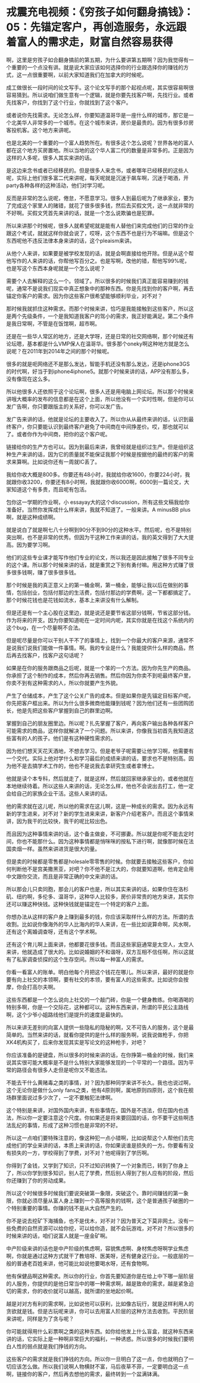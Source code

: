 # 戎震充电视频：《穷孩子如何翻身搞钱》：05：先锚定客户，再创造服务，永远跟着富人的需求走，财富自然容易获得

啊，这里是穷孩子如合翻身搞前的第五期，为什么要讲第五期啊？因为我觉得有一个重要的一个点没有讲。就是说大家应该如何选择你的行业跟选择你的赚钱的方式，这一点很重要啊，以前大家知道我们在加拿大的时候呢。

成工做很长一段时间的论文写手。这个论文写手的那个起视点呢，其实很容易啊很容易猜到。所以说咱们做生意有一个逻辑，就是你要先找客户啊，先找行业。或者先找客户，你找到了这个行业，你就找到了这个客户。

或者说你先找需求。无论怎么样，你要知道温哥华是一座什么样的城市，那它是一个北美华人非常多的一个城市。在这个城市来讲，房价是最贵的。因为有很多炒房客投机客。这个地方来讲呢。

也是北美的一个重要的一个富人趋势所在。有很多这个怎么说呢？世界各地的富人都在这个地方买房置地。所以当地的这个华人富二代的数量是非常多的。正是因为这样的人多呢，很多人其实来讲的话。

是这边来念书或者已经移民的。但是很多人来念书，或者哪年已经移民的这些人呢，实际上他们很多富二代来讲呢，每天呢就是沉迷于飙车啊，沉迷于喝酒，开party各种各样的这种活动，他们对学习呢。

反而是非常的怎么说呢，倦怠，不愿意学习。很多人到最后呢为了继承家业，要为了完成这个家里人的赌错，就花了很多很多钱，然后去买假文凭，这一点就非常的不好啊。买假文凭首先来讲的话，就是一个怎么说欺骗也是犯罪。

所以来讲那个时候呢，很多人就希望呢就是能有人替他们来完成他们的日常的作业跟这个考试，就就这样你就会说了，哎呀，这个东西不也是行为不端嘛。但是这个东西呢他不违反法律本身来讲的话，这个pleaism来讲。

从他个人来讲，如果要是被学校发现的话，就是会啊直接给他开除。但是从这个帮他写作的人来讲的话，你帮他写百分之。也是写啊，改他的错，帮他写99%呢，也是写这个东西本身呢就是一个怎么说呢？

需要个人去解释的这么一个。领域了。所以很多的时候我们真正能容易赚到的钱呢，通常不是说我们现实中真正想象中的那种东西。你是先找到你的客户啊，再去锚定你客户的需求。因为你这些客户很希望能够顺利毕业，对不对？

那时候我就抓住这种需求。而那个时候来讲，恰巧是我能接触到这些客户，所以这是两个先级条件，一个是我知道我客户的驾小的需求，我正好能满足。第二个条件是我日常啊，不管是在饭馆啊，超市啊。

还是在一些华人常区的地方，还是大学呀，还是日常的社交网络啊，那个时候还有论坛嗯，基本都是什么VMP保人在温哥华。很多那个oneky啊这种地方就是怎么说呢？在2011年到2014年之间的那个时候呢。

很多的就是呃网络还不是那么发达，智能手机还没有那么发达，还是iphone3GS的时代啊，好当于到iphone4iphone5。就那个时候来讲的话，APP没有那么多，没有像现在这么多。

所以他很多人还依照于这个论坛啊，很多人还是用电脑上网论坛。所以那个时候来讲哦大概率的发布的信息都是在这个上面，所以他没有一个实时性啊，但是你可以发广告啊，你只要跟版主的关系好，你可以发广告。

发广告来讲的话，他就是论坛的主要收入了。所以你从从最终来讲的话，认识到最终客户，你只要能认识到最终客户避免了中间商在中间挣差价。哎，那也就可以了。或者你作为中间商，把你的这个客户呢。

链接给你的生产方也可以。因为到最后来讲，我曾经就是组织过生产。但是组织这种生产来讲的话，因为它的质量就不能保证我那个时候是按据他的最终的客户的需求来算啊。比如说你还有一周就IC丢了。

我给你收大概是800多。你要还有48小时，我就给你收1600，你要224小时，我就跟你收3200，你要还有8小时啊，我就跟你收6000啊，6000到一篇论文，大家知道这个有多贵，而且呢有包活。

包你这一学期的作业啊，小 essayay大的这个discussion，所有这些文稿我给你准备好。当然你发挥成什么样来讲，我就不知道了。一般来讲。A minusBB plus啊，就是这种成绩啊。

就是说白了就是啊七八十分啊到90分不到90分的这种水平。然后呢，也不是特别突出啊，也不是非常的优秀。但因为干这种工作来讲的话，我的英文得到了大大提高。因为要学习啊。

他们的这些专业课才能写作他们专业的论文，所以我还是因此接触了很多不同专业的这个课。所以那个时候来讲的话，就是重赏之下别有勇付嘛。用这种方式赚了很多很多钱啊，赚了很多很多钱。

那个时候是我的真正意义上的第一桶金啊，第一桶金，能够让我以后在做别的事情，包括创业，包括付那边的生活费，包括付那边的学费啊，这一下都都搞定了。那个时候花钱也是花钱如流水，基本上来讲没有什么解制。

但是还是有一个主心股在这里边，就是说还是要节省这部分钱啊，节省这部分钱。作为将来的开支。因为你要知道呃在一定时间内呢，其实你就是在找这个系统内的这个bug，在一个尽量啊不合法。

但是呢尽量是你可以干别人干不了的事情上，找到一个你最大的客户来源，通常不是说我们说我们能做一件事情。啊。我的专业是什么？我能提供什么样的商品，然后再去找客户，找客户这句话呢？

如果是在你的服务跟商品之后呢，就是一个笨的一个方法。因为你先生产的商品。你承担了这个制作的成本，然后你再去销售。然后你因为你卖不到呃最终客户里，你卖不到有这种需求的人，所以你就要产生外貌。

产生了仓储成本，产生了这个公关广告的成本。但是如果你是先锚定目标客户呢，你先把客户框出来。所以为什么很多微商他能赚到钱呢？因为他们还有一些团购团长，他是先把这些客户掌握到自己的群里边啊。

掌握到自己的朋友圈里边。所以呢？扎先掌握了客户，再向客户输出各种各样客户可能需求的商品，这样你就解决了一个问题。所以来讲，你像我当初首先我知道这些富有的人的孩子。他们是有这种硬性需求的。

因为他们想天天花天酒地，不想去学习。但是老爷子呢需要让他学习啊，他需要有一个交代。实际上他对学什么和学习最后的成绩来讲的话，要求也不是特别高。因为他不是去搞学术工作的，他也不是说我去拿研究生或者拿博士。

他就是读个本专科，然后就走了，就是这样，然后就回家继承家业的，或者他就在本地继续待着。所以这些人来讲的话，无论怎么样，他也不会说出去打工，他一定会给自己的家族企业干活。这些人来讲的话。

他的需求就在这儿呢，所以他的需求在这儿啊，这是一种成长的需求。因为永远有新的学生进来，对不对？新的学生进来来讲，新客户介绍老客户。而且这个事情来讲，因为我干的比较快，我干的呢比较出色。

而且因为这种事情来讲的话，这个备主做妾，不可挪妻。所以就是你呢不能去定时间，你也不能那什么。因为这种事情都是悄咪咪的按私下进行啊，就像那时候在法国卖烟一样。虽然来讲进货是很大的量。

但是卖的时候都是零售都是holesale零零售的时候。你就要去接触这些客户，你如何判断他不是宫美撒黑亚，对吧？你不他不是江大的，你就要知道啊，他肯定会用中文跟你交流，而且是非常正确的中文来讲的话。

所以那会儿只卖同胞，那会儿的客户也是，所以其实来讲的话，如果你住在洛杉矶、纽约啊，多伦多、温哥华，这种华人比较多，房价非常贵的地方来讲，其实你还可以赚这种快钱。这种快钱就是锚定在一个特定的客户上面。

你想办法从这样的客户身上赚到最多的钱，你应该采取样什么样的方法。所谓的去收割。比如说你像海外的华人比海内的华人来讲，在一些比如说算命啊，风水啊，还有这个离婚调查呀，还有这个学术啊。

还有这个育儿啊上面来讲，他都要花很多钱。而且这些家庭通常是太空人，太空人来讲，他就造成了很大的。比如说婚姻的不和谐呀，双方互相不信任啊，所以这就有了私家调查侦探的这个生存空间。所以每一种富人的需求。

你看一看富人的账单。明白他每个月把这个钱花在哪儿。所以来讲，最好的就是你要有向上社交的本领啊，要有社交的本领，要有富人的这些需求。比如说你会按摩，你会打高尔夫啊。

这些东西都是一个怎么说向上社交的一个敲门砖，你是一个健身教练。你喝酒喝的特别多啊，你是一个交际花，这种都可以。这种东西来讲，所谓的平民公主路线啊，这个少爷小姐路线他们是提升的速度是最快的。

所以来讲无差别的向富人提供一些隐私的隐秘的啊，又不可告人的服务，这个是最简单的。当然来讲的话，就看你提供的是什么样的服务啊，说我说做枪手，你把XK4机构买了，后来你发现其实是写论文的这种枪手，对吧？

你应该准备的是键盘，所以很多的时候来讲的话，在你挣第一桶金的时候，我们来说其实很可能大概率是不是什么特别大家能够发现的一个平常的一个路径。因为平常的路径会有很多人走但是呢你又不能违法。

不能去干什么黄赌毒之类的事情，对？因为那种同学来讲不长久。我也也说过啊，这个无论你是做什么only fans之类，他有4原则啊，属地原则四原则，这个我在舰场群里面说过多少次了，一定不要触犯法律啊。

这个特别是来讲，对国外国内来讲，有些事情在。国外是不违法，但在国内也违法，所以你一定要注意这个尺度。你如果还是将来要回国的话，你不要干这些啊违法乱纪的事情，形成了这种习惯也是非常的不好。

所以这一点咱们要特殊注意的，像这种犯一点小错啊，比如说帮这个人帮他们去完成他们的学业来讲的话，本质上来讲的话，你如果说谁是损失的一方。你要看有没有损失的一方，学校得到了学费，对不对？他呢得到了学历啊。

你得到了金钱，又学到了知识，只不过知识转换了一个对象而已，转到了你身上了，所以你学到很多知识，别人花了学费，然后别人得到了别人应有的阶段，然后你还赚到了你的劳动成果。

所以这个时候很多时候我们要说突破第一象限，突破这个。靠时间赚钱的第一象限，你就必须尽量从富人身上赚到一个高等服务的钱啊，这个是普通孩子破圈的一个特别重要的事情。你赚的钱不是从大自然产生的。

你不是说去挖矿下海捕鱼，也不是伐木，对不对？因为普天之下莫非网土。没有一些免费的自然资源可以给你挖，可以给你造，就不会玩游戏，对不对？所以很多的时候来讲的话，咱们说富人就是一座金矿啊。

中产阶级来讲的话也是中产阶级的焦虑啊，容貌焦虑啊、身材焦虑呀啊学业焦虑啊，你就是通过这种方式就干了教培呀、医美呀，还有健身这行业。一般底层的一般的普通老百姓来讲，他可能比如说他要喝水呀，还有食物啊。

他有保健品啊这种需求。所以你的行业，你首先要知道你是在给上中下哪一层阶层的人服务，你提供的是他日常当中的哪一种需求啊，越是致命的需求，越是紧急迫切的需求，你的收价就可以越高，就所谓的坐地起价啊。

越是对对方有利的需求啊，比如说他可以获利，比如像古玩行，就是这样利用人的贪欲就是钱。但是古玩呢来讲，你可以去用富人阶层的这种方法去收割。平民阶层来讲呢，同样是为了贪与呢？

你可能就得用什么彩票啊之类的这种东西。如你给他发上什么盲盒，就这种东西来讲的话，它实际上是一种啊非常巨大的福利，一种诱惑。所以很多的时候我们要明白人性的弱点就是我们挣钱的方向。

这些客户的需求就是我们挣钱的方向。所以你一旦明白了这一点，你也就明白了一切应该怎么做。所以我们说啊人物横财不富，马后夜草不菲，一定要明白这一点啊，链接你的客户，然后再去想他的需求，最终转到一个盆满钵满。

